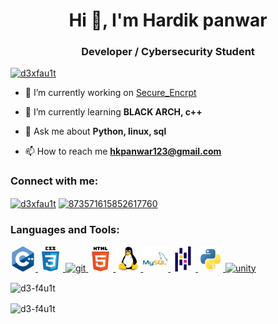 <h1 align="center">Hi 👋, I'm Hardik panwar</h1>
<h3 align="center">Developer / Cybersecurity Student</h3>

<p align="left"> <a href="https://twitter.com/d3xfau1t" target="blank"><img src="https://img.shields.io/twitter/follow/d3xfau1t?logo=twitter&style=for-the-badge" alt="d3xfau1t" /></a> </p>

- 🔭 I’m currently working on [Secure_Encrpt](https://github.com/d3-f4u1t/Secure_Encrpt)

- 🌱 I’m currently learning **BLACK ARCH, c++**

- 💬 Ask me about **Python, linux, sql**

- 📫 How to reach me **hkpanwar123@gmail.com**

<h3 align="left">Connect with me:</h3>
<p align="left">
<a href="https://twitter.com/d3xfau1t" target="blank"><img align="center" src="https://raw.githubusercontent.com/rahuldkjain/github-profile-readme-generator/master/src/images/icons/Social/twitter.svg" alt="d3xfau1t" height="30" width="40" /></a>
<a href="https://discord.gg/873571615852617760" target="blank"><img align="center" src="https://raw.githubusercontent.com/rahuldkjain/github-profile-readme-generator/master/src/images/icons/Social/discord.svg" alt="873571615852617760" height="30" width="40" /></a>
</p>

<h3 align="left">Languages and Tools:</h3>
<p align="left"> <a href="https://www.w3schools.com/cpp/" target="_blank" rel="noreferrer"> <img src="https://raw.githubusercontent.com/devicons/devicon/master/icons/cplusplus/cplusplus-original.svg" alt="cplusplus" width="40" height="40"/> </a> <a href="https://www.w3schools.com/css/" target="_blank" rel="noreferrer"> <img src="https://raw.githubusercontent.com/devicons/devicon/master/icons/css3/css3-original-wordmark.svg" alt="css3" width="40" height="40"/> </a> <a href="https://git-scm.com/" target="_blank" rel="noreferrer"> <img src="https://www.vectorlogo.zone/logos/git-scm/git-scm-icon.svg" alt="git" width="40" height="40"/> </a> <a href="https://www.w3.org/html/" target="_blank" rel="noreferrer"> <img src="https://raw.githubusercontent.com/devicons/devicon/master/icons/html5/html5-original-wordmark.svg" alt="html5" width="40" height="40"/> </a> <a href="https://www.linux.org/" target="_blank" rel="noreferrer"> <img src="https://raw.githubusercontent.com/devicons/devicon/master/icons/linux/linux-original.svg" alt="linux" width="40" height="40"/> </a> <a href="https://www.mysql.com/" target="_blank" rel="noreferrer"> <img src="https://raw.githubusercontent.com/devicons/devicon/master/icons/mysql/mysql-original-wordmark.svg" alt="mysql" width="40" height="40"/> </a> <a href="https://pandas.pydata.org/" target="_blank" rel="noreferrer"> <img src="https://raw.githubusercontent.com/devicons/devicon/2ae2a900d2f041da66e950e4d48052658d850630/icons/pandas/pandas-original.svg" alt="pandas" width="40" height="40"/> </a> <a href="https://www.python.org" target="_blank" rel="noreferrer"> <img src="https://raw.githubusercontent.com/devicons/devicon/master/icons/python/python-original.svg" alt="python" width="40" height="40"/> </a> <a href="https://unity.com/" target="_blank" rel="noreferrer"> <img src="https://www.vectorlogo.zone/logos/unity3d/unity3d-icon.svg" alt="unity" width="40" height="40"/> </a> </p>

<p><img align="center" src="https://github-readme-stats.vercel.app/api/top-langs?username=d3-f4u1t&show_icons=true&locale=en&layout=compact" alt="d3-f4u1t" /></p>

<p><img align="center" src="https://github-readme-streak-stats.herokuapp.com/?user=d3-f4u1t&" alt="d3-f4u1t" /></p>
